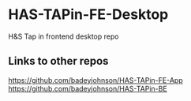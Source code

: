# HAS-TAPin-FE-Desktop
H&amp;S Tap in frontend desktop repo

## Links to other repos
https://github.com/badeyjohnson/HAS-TAPin-FE-App
https://github.com/badeyjohnson/HAS-TAPin-BE
